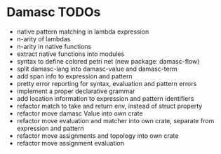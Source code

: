# Damasc TODOs

* native pattern matching in lambda expression
* n-arity of lambdas
* n-arity in native functions
* extract native functions into modules
* syntax to define colored petri net (new package: damasc-flow)
* split damasc-lang into damasc-value and damasc-term
* add span info to expression and pattern
* pretty error reporting for syntax, evaluation and pattern errors
* implement a proper declarative grammar
* add location information to expression and pattern identifiers
* refactor match to take and return env, instead of struct property
* refactor move damasc Value into own crate
* refactor move evaluation and matcher into own crate, separate from expression and pattern
* refactor move assignments and topology into own crate
* refactor move assignment evaluation 